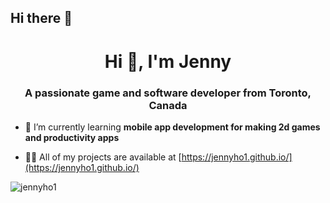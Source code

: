 ## Hi there 👋

<h1 align="center">Hi 👋, I'm Jenny</h1>
<h3 align="center">A passionate game and software developer from Toronto, Canada</h3>

- 🌱 I’m currently learning **mobile app development for making 2d games and productivity apps**

- 👨‍💻 All of my projects are available at [https://jennyho1.github.io/](https://jennyho1.github.io/)

<p><img align="center" src="https://github-readme-streak-stats.herokuapp.com/?user=jennyho1&theme=dark" alt="jennyho1" /></p>



<!--
**jennyho1/jennyho1** is a ✨ _special_ ✨ repository because its `README.md` (this file) appears on your GitHub profile.

Here are some ideas to get you started:

- 🔭 I’m currently working on ...
- 🌱 I’m currently learning ...
- 👯 I’m looking to collaborate on ...
- 🤔 I’m looking for help with ...
- 💬 Ask me about ...
- 📫 How to reach me: ...
- 😄 Pronouns: ...
- ⚡ Fun fact: ...
-->
